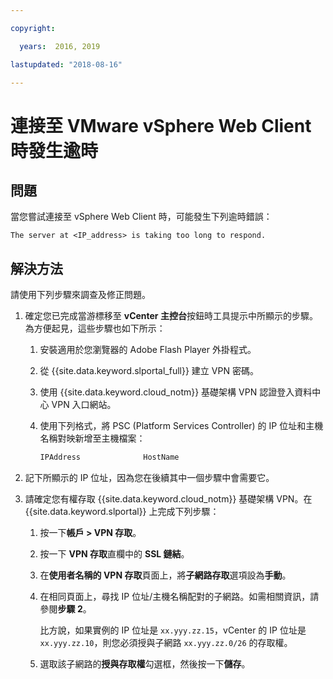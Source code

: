 ```yaml
---

copyright:

  years:  2016, 2019

lastupdated: "2018-08-16"

---
```


# 連接至 VMware vSphere Web Client 時發生逾時

## 問題
當您嘗試連接至 vSphere Web Client 時，可能發生下列逾時錯誤：

`The server at <IP_address> is taking too long to respond.`

## 解決方法
請使用下列步驟來調查及修正問題。

1. 確定您已完成當游標移至 **vCenter 主控台**按鈕時工具提示中所顯示的步驟。為方便起見，這些步驟也如下所示：   
   1. 安裝適用於您瀏覽器的 Adobe Flash Player 外掛程式。   
   2. 從 {{site.data.keyword.slportal_full}} 建立 VPN 密碼。    
   3. 使用 {{site.data.keyword.cloud_notm}} 基礎架構 VPN 認證登入資料中心 VPN 入口網站。    
   4. 使用下列格式，將 PSC (Platform Services Controller) 的 IP 位址和主機名稱對映新增至主機檔案：

      ```javascript
      IPAddress              HostName
      ```

2. 記下所顯示的 IP 位址，因為您在後續其中一個步驟中會需要它。
3. 請確定您有權存取 {{site.data.keyword.cloud_notm}} 基礎架構 VPN。在 {{site.data.keyword.slportal}} 上完成下列步驟：
   1. 按一下**帳戶 > VPN 存取**。
   2. 按一下 **VPN 存取**直欄中的 **SSL 鏈結**。
   3. 在**使用者名稱的 VPN 存取**頁面上，將**子網路存取**選項設為**手動**。
   4. 在相同頁面上，尋找 IP 位址/主機名稱配對的子網路。如需相關資訊，請參閱**步驟 2**。    

      比方說，如果實例的 IP 位址是 `xx.yyy.zz.15`，vCenter 的 IP 位址是 `xx.yyy.zz.10`，則您必須授與子網路 `xx.yyy.zz.0/26` 的存取權。

   5. 選取該子網路的**授與存取權**勾選框，然後按一下**儲存**。
